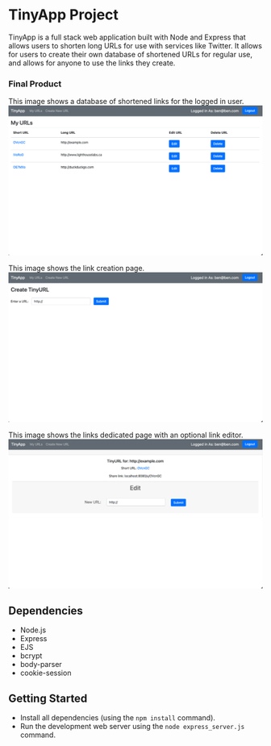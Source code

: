# TinyApp Project

TinyApp is a full stack web application built with Node and Express that allows users to shorten long URLs for use with services like Twitter.
It allows for users to create their own database of shortened URLs for regular use, and allows for anyone to use the links they create.

### Final Product

This image shows a database of shortened links for the logged in user.
!["The user's database of shortened links"](https://github.com/Ben-Finlay/tinyapp/blob/main/docs/user-database.png)

This image shows the link creation page.
!["Link creation page"](https://github.com/Ben-Finlay/tinyapp/blob/main/docs/link-creation.png)

This image shows the links dedicated page with an optional link editor.
!["A page to view link details and edit"](https://github.com/Ben-Finlay/tinyapp/blob/main/docs/link-page.png)



## Dependencies

- Node.js
- Express
- EJS
- bcrypt
- body-parser
- cookie-session


## Getting Started

- Install all dependencies (using the `npm install` command).
- Run the development web server using the `node express_server.js` command.